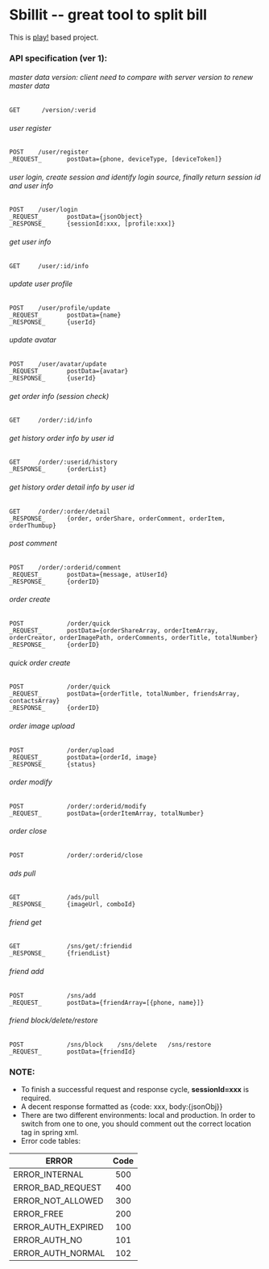 Sbillit --  great tool to split bill
========

This is [play!](http://www.playframework.com/) based project. 

### API specification (ver 1):

###### master data version: client need to compare with server version to renew master data
	GET      /version/:verid

###### user register
	POST    /user/register
	_REQUEST_		postData={phone, deviceType, [deviceToken]}
		
###### user login, create session and identify login source, finally return session id and user info
	POST 	/user/login	
	_REQUEST_		postData={jsonObject}
	_RESPONSE_		{sessionId:xxx, [profile:xxx]}
	
###### get user info
	GET		/user/:id/info

###### update user profile
	POST    /user/profile/update
	_REQUEST_		postData={name}
	_RESPONSE_		{userId}

###### update avatar 
	POST    /user/avatar/update
	_REQUEST_		postData={avatar}
	_RESPONSE_		{userId}	
		
###### get order info (session check)
	GET		/order/:id/info	
		
###### get history order info by user id
	GET		/order/:userid/history
	_RESPONSE_		{orderList}
	
###### get history order  detail info by user id
	GET		/order/:order/detail
	_RESPONSE_		{order, orderShare, orderComment, orderItem, orderThumbup}
	
###### post comment
	POST    /order/:orderid/comment
	_REQUEST_  		postData={message, atUserId}
	_RESPONSE_		{orderID}
	
###### order create
	POST    		/order/quick
	_REQUEST_		postData={orderShareArray, orderItemArray, orderCreator, orderImagePath, orderComments, orderTitle, totalNumber}
	_RESPONSE_		{orderID}
	
###### quick order create
	POST    		/order/quick
	_REQUEST_		postData={orderTitle, totalNumber, friendsArray, contactsArray}
	_RESPONSE_		{orderID}
	
###### order image upload
	POST 			/order/upload
	_REQUEST_		postData={orderId, image}
	_RESPONSE_		{status}
	
###### order modify
	POST 			/order/:orderid/modify
	_REQUEST_       postData={orderItemArray, totalNumber}

###### order close
	POST 			/order/:orderid/close
	
###### ads pull
	GET				/ads/pull
	_RESPONSE_		{imageUrl, comboId}
	
###### friend get
	GET 			/sns/get/:friendid
	_RESPONSE_		{friendList}

###### friend add
	POST 			/sns/add
	_REQUEST_  		postData={friendArray=[{phone, name}]}
	
###### friend block/delete/restore
	POST 			/sns/block    /sns/delete   /sns/restore
	_REQUEST_  		postData={friendId}

	
### NOTE:
* To finish a successful request and response cycle, **sessionId=xxx** is required.
* A decent response formatted as {code: xxx, body:{jsonObj}}
* There are two different environments: local and production. In order to switch from one to one, you should comment out the correct location tag in spring xml.
* Error code tables:	

| ERROR 	       		| Code          | 
| ---------------------	|:-------------:| 
| ERROR_INTERNAL     	| 500 | 
| ERROR_BAD_REQUEST     | 400 | 
| ERROR_NOT_ALLOWED     | 300 | 
| ERROR_FREE     		| 200 | 
| ERROR_AUTH_EXPIRED    | 100 | 
| ERROR_AUTH_NO     	| 101 | 
| ERROR_AUTH_NORMAL     | 102 | 
	
	
	

		
	